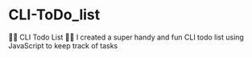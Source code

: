 # CLI-ToDo_list
📝✨ CLI Todo List 📝✨  I created a super handy and fun CLI todo list using JavaScript to keep track of tasks
